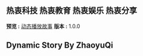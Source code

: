 ## 热衷科技 热衷教育 热衷娱乐 热衷分享 ##

**预览 :**  [动态播放故事](https://eqizhaoyu.github.io/story/)
**版本 :**  1.0.0

## Dynamic Story By ZhaoyuQi  ##
